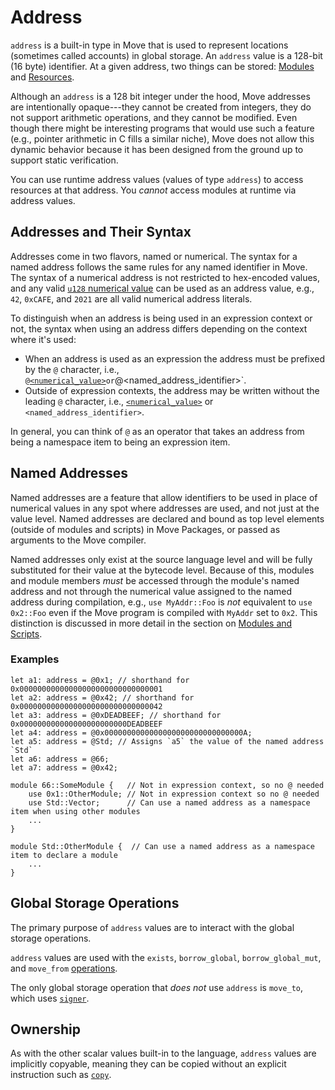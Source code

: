 # Address

`address` is a built-in type in Move that is used to represent locations (sometimes called accounts) in global storage. An `address` value is a 128-bit (16 byte) identifier. At a given address, two things can be stored: [Modules](./modules-and-scripts.md) and [Resources](./structs-and-resources.md).

Although an `address` is a 128 bit integer under the hood, Move addresses are intentionally opaque---they cannot be created from integers, they do not support arithmetic operations, and they cannot be modified. Even though there might be interesting programs that would use such a feature (e.g., pointer arithmetic in C fills a similar niche), Move does not allow this dynamic behavior because it has been designed from the ground up to support static verification.

You can use runtime address values (values of type `address`) to access resources at that address. You *cannot* access modules at runtime via address values.

## Addresses and Their Syntax

Addresses come in two flavors, named or numerical. The syntax for a named address follows the
same rules for any named identifier in Move. The syntax of a numerical address is not restricted
to hex-encoded values, and any valid [`u128` numerical value](./integers.md) can be used as an
address value, e.g., `42`, `0xCAFE`, and `2021` are all valid numerical address
literals.

To distinguish when an address is being used in an expression context or not, the
syntax when using an address differs depending on the context where it's used:
* When an address is used as an expression the address must be prefixed by the `@` character, i.e., `@`[`<numerical_value>`](./integers.md)` or `@<named_address_identifier>`.
* Outside of expression contexts, the address may be written without the leading `@` character, i.e., [`<numerical_value>`](./integers.md) or `<named_address_identifier>`.

In general, you can think of `@` as an operator that takes an address from being a namespace item to being an expression item.

## Named Addresses

Named addresses are a feature that allow identifiers to be used in place of
numerical values in any spot where addresses are used, and not just at the
value level.  Named addresses are declared and bound as top level elements
(outside of modules and scripts) in Move Packages, or passed as arguments
to the Move compiler.

Named addresses only exist at the source language level and will be fully
substituted for their value at the bytecode level. Because of this, modules
and module members _must_ be accessed through the module's named address
and not through the numerical value assigned to the named address during
compilation, e.g., `use MyAddr::Foo` is _not_ equivalent to `use 0x2::Foo`
even if the Move program is compiled with `MyAddr` set to `0x2`. This
distinction is discussed in more detail in the section on [Modules and
Scripts](./modules-and-scripts.md).

### Examples

```move
let a1: address = @0x1; // shorthand for 0x00000000000000000000000000000001
let a2: address = @0x42; // shorthand for 0x00000000000000000000000000000042
let a3: address = @0xDEADBEEF; // shorthand for 0x000000000000000000000000DEADBEEF
let a4: address = @0x0000000000000000000000000000000A;
let a5: address = @Std; // Assigns `a5` the value of the named address `Std`
let a6: address = @66;
let a7: address = @0x42;

module 66::SomeModule {   // Not in expression context, so no @ needed
    use 0x1::OtherModule; // Not in expression context so no @ needed
    use Std::Vector;      // Can use a named address as a namespace item when using other modules
    ...
}

module Std::OtherModule {  // Can use a named address as a namespace item to declare a module
    ...
}
```

## Global Storage Operations

The primary purpose of `address` values are to interact with the global storage operations.

`address` values are used with the `exists`, `borrow_global`, `borrow_global_mut`, and `move_from` [operations](./global-storage-operators.md).

The only global storage operation that *does not* use `address` is `move_to`, which uses [`signer`](./signer.md).

## Ownership

As with the other scalar values built-in to the language, `address` values are implicitly copyable, meaning they can be copied without an explicit instruction such as [`copy`](./variables.md#move-and-copy).
